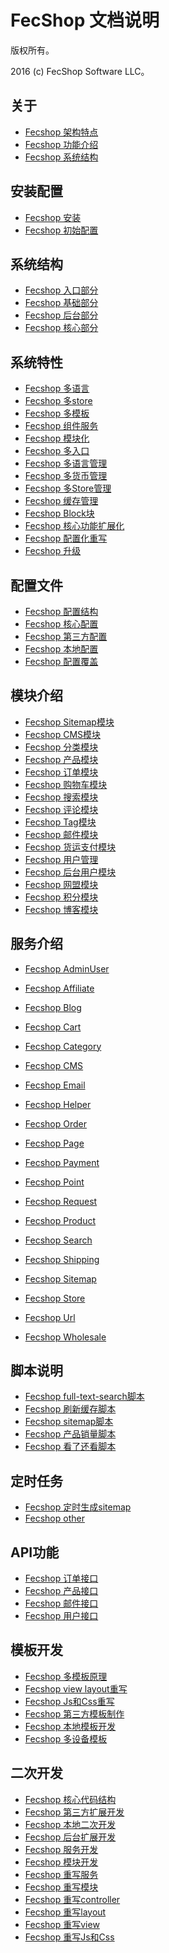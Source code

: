 FecShop 文档说明
===============================

版权所有。

2016 (c) FecShop Software LLC。



关于
-----

*  [Fecshop 架构特点](fecshop-about-fecshop.md)
*  [Fecshop 功能介绍](fecshop-about-function.md)
*  [Fecshop 系统结构](fecshop-about-system-contruct.md)


安装配置
--------
*  [Fecshop 安装](fecshop-install.md)
*  [Fecshop 初始配置](fecshop-init-config.md)

系统结构
--------
*  [Fecshop 入口部分](fecshop-about-entrance.md)
*  [Fecshop 基础部分](fecshop-about-base.md)
*  [Fecshop 后台部分](fecshop-about-backend.md)
*  [Fecshop 核心部分](fecshop-about-core.md)

系统特性
--------
*  [Fecshop 多语言](fecshop-feature-mutil-languages.md)
*  [Fecshop 多store](fecshop-feature-mutil-stores.md)
*  [Fecshop 多模板](fecshop-feature-mutil-themes.md)
*  [Fecshop 组件服务](fecshop-feature-component-services.md)
*  [Fecshop 模块化](fecshop-feature-modules.md)
*  [Fecshop 多入口](fecshop-feature-mutil-entrances.md)
*  [Fecshop 多语言管理](fecshop-function-mutil-lang.md)
*  [Fecshop 多货币管理](fecshop-function-mutil-currency.md)
*  [Fecshop 多Store管理](fecshop-function-mutil-store.md)
*  [Fecshop 缓存管理](fecshop-function-cache.md)
*  [Fecshop Block块](fecshop-feature-block.md)
*  [Fecshop 核心功能扩展化](fecshop-feature-core-extensions.md)
*  [Fecshop 配置化重写](fecshop-feature-config-rewrite.md)
*  [Fecshop 升级](fecshop-feature-upgrade.md)



配置文件
-----
*  [Fecshop 配置结构](fecshop-config-contruct.md)
*  [Fecshop 核心配置](fecshop-config-core.md)
*  [Fecshop 第三方配置](fecshop-config-thrid.md)
*  [Fecshop 本地配置](fecshop-config-local.md)
*  [Fecshop 配置覆盖](fecshop-config-rewrite.md)





模块介绍
-----
*  [Fecshop Sitemap模块](fecshop-modules-sitemap.md)
*  [Fecshop CMS模块](fecshop-modules-cms.md)
*  [Fecshop 分类模块](fecshop-modules-category.md)
*  [Fecshop 产品模块](fecshop-modules-product.md)
*  [Fecshop 订单模块](fecshop-modules-order.md)
*  [Fecshop 购物车模块](fecshop-modules-cart.md)
*  [Fecshop 搜索模块](fecshop-modules-search.md)
*  [Fecshop 评论模块](fecshop-modules-review.md)
*  [Fecshop Tag模块](fecshop-modules-tag.md)
*  [Fecshop 邮件模块](fecshop-modules-email.md)
*  [Fecshop 货运支付模块](fecshop-modules-shipping-payment.md)
*  [Fecshop 用户管理](fecshop-modules-customer.md)
*  [Fecshop 后台用户模块](fecshop-modules-admin-user.md)
*  [Fecshop 网盟模块](fecshop-modules-affiliate.md)
*  [Fecshop 积分模块](fecshop-modules-points.md)
*  [Fecshop 博客模块](fecshop-modules-blog.md)

服务介绍
-----
*  [Fecshop AdminUser](fecshop-services-admin-user.md)
*  [Fecshop Affiliate](fecshop-services-affiliate.md)
*  [Fecshop Blog](fecshop-services-blog.md)
*  [Fecshop Cart](fecshop-services-cart.md)
*  [Fecshop Category](fecshop-services-category.md) 
*  [Fecshop CMS](fecshop-services-cms.md)
*  [Fecshop Email](fecshop-services-email.md)
*  [Fecshop Helper](fecshop-services-helper.md)
*  [Fecshop Order](fecshop-services-order.md)
*  [Fecshop Page](fecshop-services-page.md)
*  [Fecshop Payment](fecshop-services-payment.md)
*  [Fecshop Point](fecshop-services-point.md)
*  [Fecshop Request](fecshop-services-request.md)
*  [Fecshop Product](fecshop-services-product.md)
*  [Fecshop Search](fecshop-services-search.md)

*  [Fecshop Shipping](fecshop-services-shipping.md)
*  [Fecshop Sitemap](fecshop-services-sitemap.md)
*  [Fecshop Store ](fecshop-services-store.md)
*  [Fecshop Url](fecshop-services-url.md)
*  [Fecshop Wholesale](fecshop-services-wholesale.md)




脚本说明
-----
*  [Fecshop full-text-search脚本](fecshop-script-full-text-search.md)
*  [Fecshop 刷新缓存脚本](fecshop-script-reflush-cache.md)
*  [Fecshop sitemap脚本](fecshop-script-sitemap.md)
*  [Fecshop 产品销量脚本](fecshop-script-product-sales.md)
*  [Fecshop 看了还看脚本](fecshop-script-view-also-view.md)



定时任务
-----
*  [Fecshop 定时生成sitemap](fecshop-cron-sitemap.md)
*  [Fecshop other](fecshop-cron-other.md)



API功能
-----
*  [Fecshop 订单接口](fecshop-api-order.md)
*  [Fecshop 产品接口](fecshop-api-product.md)
*  [Fecshop 邮件接口](fecshop-api-email.md)
*  [Fecshop 用户接口](fecshop-api-customer.md)



模板开发
-----
*  [Fecshop 多模板原理](fecshop-theme-mutil-theme-principle.md)
*  [Fecshop view layout重写](fecshop-theme-view-and-layout.md)
*  [Fecshop Js和Css重写](fecshop-theme-js-and-css.md)
*  [Fecshop 第三方模板制作](fecshop-theme-thrid-develop.md)
*  [Fecshop 本地模板开发](fecshop-theme-local-develop.md)
*  [Fecshop 多设备模板](fecshop-theme-mutil-devide.md)




二次开发
-----
*  [Fecshop 核心代码结构](fecshop-develop-core-code.md)
*  [Fecshop 第三方扩展开发](fecshop-develop-thrid.md)
*  [Fecshop 本地二次开发](fecshop-develop-local.md)
*  [Fecshop 后台扩展开发](fecshop-develop-admin.md)
*  [Fecshop 服务开发](fecshop-develop-services.md)
*  [Fecshop 模块开发](fecshop-develop-modules.md)
*  [Fecshop 重写服务](fecshop-develop-rewrite-services.md)
*  [Fecshop 重写模块](fecshop-develop-rewrite-modules.md)
*  [Fecshop 重写controller](fecshop-develop-rewrite-controllers.md)
*  [Fecshop 重写layout](fecshop-develop-rewrite-layouts.md)
*  [Fecshop 重写view](fecshop-develop-rewrite-view.md)
*  [Fecshop 重写Js和Css](fecshop-develop-rewrite-js-and-css.md)





































